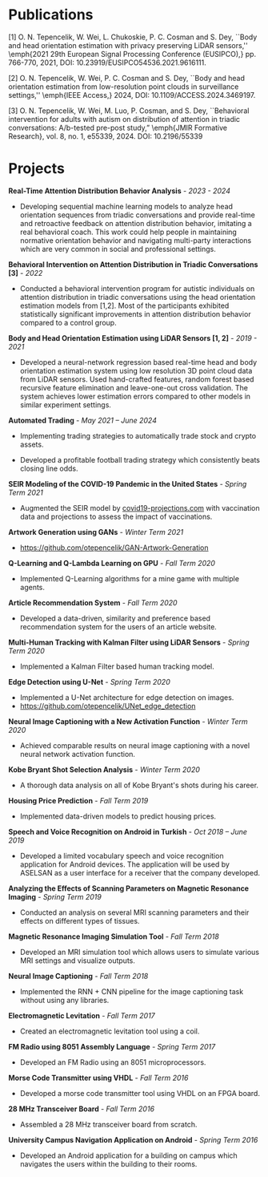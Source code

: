 # Publications

[1] O. N. Tepencelik, W. Wei, L. Chukoskie, P. C. Cosman and S. Dey, ``Body and head orientation estimation with privacy preserving LiDAR sensors,'' \emph{2021 29th European Signal Processing Conference (EUSIPCO),} pp. 766-770, 2021, DOI: 10.23919/EUSIPCO54536.2021.9616111.

[2] O. N. Tepencelik, W. Wei, P. C. Cosman and S. Dey, ``Body and head orientation estimation from low-resolution point clouds in surveillance settings,'' \emph{IEEE Access,} 2024, DOI: 10.1109/ACCESS.2024.3469197.

[3] O. N. Tepencelik, W. Wei, M. Luo, P. Cosman, and S. Dey, ``Behavioral
intervention for adults with autism on distribution of attention in triadic conversations: A/b-tested pre-post study,” \emph{JMIR Formative Research}, vol. 8, no. 1, e55339, 2024. DOI: 10.2196/55339

# Projects

**Real-Time Attention Distribution Behavior Analysis** - *2023 - 2024*

* Developing sequential machine learning models to analyze head orientation sequences from triadic conversations and provide real-time and retroactive feedback on attention distribution behavior, imitating a real behavioral coach. This work could help people in maintaining normative orientation behavior and navigating multi-party interactions which are very common in social and professional settings.

**Behavioral Intervention on Attention Distribution in Triadic Conversations [3]** - *2022*

* Conducted a behavioral intervention program for autistic individuals on attention distribution in triadic conversations using the head orientation estimation models from [1,2]. Most of the participants exhibited statistically significant improvements in attention distribution behavior compared to a control group.

**Body and Head Orientation Estimation using LiDAR Sensors [1, 2]** - *2019 - 2021*

* Developed a neural-network regression based real-time head and body orientation estimation system using low resolution 3D point cloud data from LiDAR sensors. Used hand-crafted features, random forest based recursive feature elimination and leave-one-out cross validation. The system achieves lower estimation errors compared to other models in similar experiment settings.

**Automated Trading** - *May 2021 – June 2024*                         

*	Implementing trading strategies to automatically trade stock and crypto assets.

*	Developed a profitable football trading strategy which consistently beats closing line odds.

**SEIR Modeling of the COVID-19 Pandemic in the United States** - *Spring Term 2021*

* Augmented the SEIR model by [covid19-projections.com](https://covid19-projections.com/) with vaccination data and projections to assess the impact of vaccinations.

**Artwork Generation using GANs** - *Winter Term 2021*

*	https://github.com/otepencelik/GAN-Artwork-Generation 

**Q-Learning and Q-Lambda Learning on GPU** - *Fall Term 2020*

*	Implemented Q-Learning algorithms for a mine game with multiple agents.

**Article Recommendation System** - *Fall Term 2020*

*	Developed a data-driven, similarity and preference based recommendation system for the users of an article website.

**Multi-Human Tracking with Kalman Filter using LiDAR Sensors** - *Spring Term 2020*

*	Implemented a Kalman Filter based human tracking model.

**Edge Detection using U-Net** - *Spring Term 2020*

*	Implemented a U-Net architecture for edge detection on images.
*	https://github.com/otepencelik/UNet_edge_detection

**Neural Image Captioning with a New Activation Function** - *Winter Term 2020*

*	Achieved comparable results on neural image captioning with a novel neural network activation function.

**Kobe Bryant Shot Selection Analysis** - *Winter Term 2020*

*	A thorough data analysis on all of Kobe Bryant's shots during his career.

**Housing Price Prediction** - *Fall Term 2019*

*	Implemented data-driven models to predict housing prices. 

**Speech and Voice Recognition on Android in Turkish** - *Oct 2018 – June 2019*

*	Developed a limited vocabulary speech and voice recognition application for Android devices. The application will be used by ASELSAN as a user interface for a receiver that the company developed.

**Analyzing the Effects of Scanning Parameters on Magnetic Resonance Imaging** - *Spring Term 2019*

* Conducted an analysis on several MRI scanning parameters and their effects on different types of tissues.

**Magnetic Resonance Imaging Simulation Tool** - *Fall Term 2018*

* Developed an MRI simulation tool which allows users to simulate various MRI settings and visualize outputs.

**Neural Image Captioning** - *Fall Term 2018*

* Implemented the RNN + CNN pipeline for the image captioning task without using any libraries.

**Electromagnetic Levitation** - *Fall Term 2017*

* Created an electromagnetic levitation tool using a coil.

**FM Radio using 8051 Assembly Language** - *Spring Term 2017*

* Developed an FM Radio using an 8051 microprocessors. 

**Morse Code Transmitter using VHDL** - *Fall Term 2016*

* Developed a morse code transmitter tool using VHDL on an FPGA board.

**28 MHz Transceiver Board** - *Fall Term 2016*

* Assembled a 28 MHz transceiver board from scratch.

**University Campus Navigation Application on Android** - *Spring Term 2016*

* Developed an Android application for a building on campus which navigates the users within the building to their rooms.
